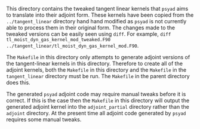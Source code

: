 <!--
BSD 3-Clause License

Copyright (c) 2022, Science and Technology Facilities Council.
All rights reserved.

Redistribution and use in source and binary forms, with or without
modification, are permitted provided that the following conditions are met:

* Redistributions of source code must retain the above copyright notice, this
  list of conditions and the following disclaimer.

* Redistributions in binary form must reproduce the above copyright notice,
  this list of conditions and the following disclaimer in the documentation
  and/or other materials provided with the distribution.

* Neither the name of the copyright holder nor the names of its
  contributors may be used to endorse or promote products derived from
  this software without specific prior written permission.

THIS SOFTWARE IS PROVIDED BY THE COPYRIGHT HOLDERS AND CONTRIBUTORS
"AS IS" AND ANY EXPRESS OR IMPLIED WARRANTIES, INCLUDING, BUT NOT
LIMITED TO, THE IMPLIED WARRANTIES OF MERCHANTABILITY AND FITNESS
FOR A PARTICULAR PURPOSE ARE DISCLAIMED. IN NO EVENT SHALL THE
COPYRIGHT HOLDER OR CONTRIBUTORS BE LIABLE FOR ANY DIRECT, INDIRECT,
INCIDENTAL, SPECIAL, EXEMPLARY, OR CONSEQUENTIAL DAMAGES (INCLUDING,
BUT NOT LIMITED TO, PROCUREMENT OF SUBSTITUTE GOODS OR SERVICES;
LOSS OF USE, DATA, OR PROFITS; OR BUSINESS INTERRUPTION) HOWEVER
CAUSED AND ON ANY THEORY OF LIABILITY, WHETHER IN CONTRACT, STRICT
LIABILITY, OR TORT (INCLUDING NEGLIGENCE OR OTHERWISE) ARISING IN
ANY WAY OUT OF THE USE OF THIS SOFTWARE, EVEN IF ADVISED OF THE
POSSIBILITY OF SUCH DAMAGE.

Authors: R. W. Ford and A. R. Porter, STFC Daresbury Lab
-->

This directory contains the tweaked tangent linear kernels that
`psyad` aims to translate into their adjoint form. These kernels have
been copied from the `../tangent_linear` directory hand hand modified
as `psyad` is not currently able to process them in their original
form. The changes made to the tweaked versions can be easily seen
using `diff`. For example, `diff
tl_moist_dyn_gas_kernel_mod_tweaked.F90
../tangent_linear/tl_moist_dyn_gas_kernel_mod.F90`.

The `Makefile` in this directory only attempts to generate adjoint
versions of the tangent-linear kernels in this directory. Therefore to
create all of the adjoint kernels, both the `Makefile` in this
directory and the `Makefile` in the `tangent_linear` directory
must be run. The `Makefile` in the parent directory does this.

The generated `psyad` adjoint code may require manual tweaks before it
is correct. If this is the case then the `Makefile` in this directory
will output the generated adjoint kernel into the `adjoint_partial`
directory rather than the `adjoint` directory. At the present time all
adjoint code generated by `psyad` requires some manual tweaks.
